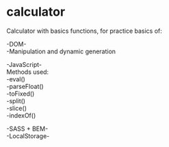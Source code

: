 # calculator

Calculator with basics functions, for practice basics of:

-DOM-\
  -Manipulation and dynamic generation

-JavaScript-\
  Methods used:\
   -eval()\
   -parseFloat()\
   -toFixed()\
   -split()\
   -slice()\
   -indexOf()
    
-SASS + BEM-\
-LocalStorage-
    

    
    

